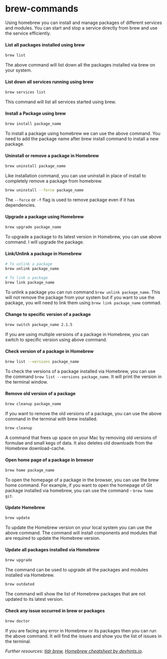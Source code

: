 # brew-commands

Using homebrew you can install and manage packages of different services and modules. You can start and stop a service directly from brew and use the service efficiently.

#### List all packages installed using brew

```zsh
brew list
```

The above command will list down all the packages installed via brew on your system.

#### List down all services running using brew

```zsh
brew services list
```

This command will list all services started using brew.

#### Install a Package using brew

```zsh
brew install package_name
```

To install a package using homebrew we can use the above command. You need to add the package name after brew install command to install a new package.

#### Uninstall or remove a package in Homebrew

```zsh
brew uninstall package_name
```

Like installation command, you can use uninstall in place of install to completely remove a package from homebrew.

```zsh
brew uninstall --force package_name
```

The `--force` or `-f` flag is used to remove package even if it has dependencies.

#### Upgrade a package using Homebrew

```zsh
brew upgrade package_name
```

To upgrade a package to its latest version in Homebrew, you can use above command. I will upgrade the package.

#### Link/Unlink a package in Homebrew

```zsh
# To unlink a package
brew unlink package_name

# To link a package
brew link package_name
```

To unlink a package you can run command `brew unlink package_name`. This will not remove the package from your system but if you want to use the package, you will need to link them using `brew link package_name` commad.

#### Change to specific version of a package

```zsh
brew switch package_name 2.1.5
```

If you are using multiple versions of a package in Homebrew, you can switch to specific version using above command.

#### Check version of a package in Homebrew

```zsh
brew list --versions package_name
```

To check the versions of a package installed via Homebrew, you can use the command `brew list --versions package_name`. It will print the version in the terminal window.

#### Remove old version of a package

```zsh
brew cleanup package_name
```

If you want to remove the old versions of a package, you can use the above command in the terminal with brew installed.

```zsh
brew cleanup
```

A command that frees up space on your Mac by removing old versions of formulae and small kegs of data. It also deletes old downloads from the Homebrew download-cache.

#### Open home page of a package in browser

```zsh
brew home package_name
```

To open the homepage of a package in the browser, you can use the brew home command. For example, if you want to open the homepage of Git package installed via homebrew, you can use the command - `brew home git`.

#### Update Homebrew

```zsh
brew update
```

To update the Homebrew version on your local system you can use the above command. The command will install components and modules that are required to update the Homebrew version.

#### Update all packages installed via Homebrew

```zsh
brew upgrade
```

The command can be used to upgrade all the packages and modules installed via Homebrew.

```zsh
brew outdated
```
The command will show the list of Homebrew packages that are not updated to its latest version.

#### Check any issue occurred in brew or packages

```zsh
brew doctor
```

If you are facing any error in Homebrew or its packages then you can run the above command. It will find the issues and show you the list of issues in the terminal.

_Further resources: [tldr brew](https://tldr.inbrowser.app/pages/common/brew), [Homebrew cheatsheet by devhints.io](https://devhints.io/homebrew)._
